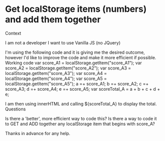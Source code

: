 
# Get localStorage items (numbers) and add them together

Context

I am not a developer
I want to use Vanilla JS (no JQuery)

I'm using the following code and it is giving me the desired outcome, however I'd like to improve the code and make it more efficient if possible.
Working code
var score_A1 = localStorage.getItem("score_A1");
var score_A2 = localStorage.getItem("score_A2");
var score_A3 = localStorage.getItem("score_A3");
var score_A4 = localStorage.getItem("score_A4");
var score_A5 = localStorage.getItem("score_A5");
a =+ score_A1;
b =+ score_A2;
c =+ score_A3;
d =+ score_A4;
e =+ score_A5;
var scoreTotal_A = a + b + c + d + e;

I am then using innerHTML and calling ${scoreTotal_A} to display the total.
Questions

Is there a 'better', more efficient way to code this?
Is there a way to code it to GET and ADD together any localStorage item that begins with score_A?

Thanks in advance for any help.

        